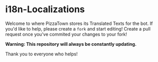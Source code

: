 # i18n-Localizations
Welcome to where PizzaTown stores its Translated Texts for the bot. If you'd like to help, please create a `fork` and start editing! Create a pull request once you've commited your changes to your fork! 

**Warning: This repository will always be constantly updating.** 

Thank you to everyone who helps!
